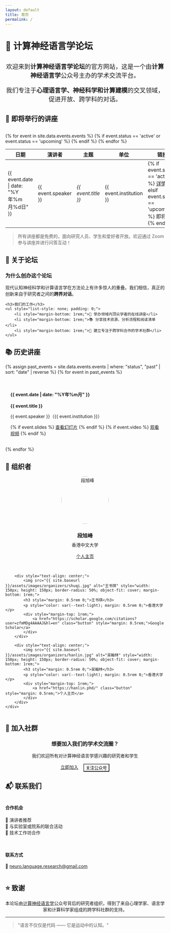 ```yaml
---
layout: default
title: 首页
permalink: /
---
```


# 🧠 计算神经语言学论坛

<div style="text-align: center; margin: 2rem 0;">
    <p style="font-size: 1.2rem; color: var(--text-light);">
        欢迎来到<strong>计算神经语言学论坛</strong>的官方网站，这是一个由<strong>计算神经语言学</strong>公众号主办的学术交流平台。
    </p>
    <p style="font-size: 1.2rem; color: var(--text-light);">
        我们专注于<strong>心理语言学、神经科学和计算建模</strong>的交叉领域，促进开放、跨学科的对话。
    </p>
</div>

## 🎤 即将举行的讲座

<div class="card" style="margin-top: 2rem;">
    <table>
        <thead>
            <tr>
                <th>日期</th>
                <th>演讲者</th>
                <th>主题</th>
                <th>单位</th>
                <th>链接</th>
            </tr>
        </thead>
        <tbody>
            {% for event in site.data.events.events %}
                {% if event.status == 'active' or event.status == 'upcoming' %}
                <tr>
                    <td>{{ event.date | date: "%Y年%m月%d日" }}</td>
                    <td>{{ event.speaker }}</td>
                    <td><em>{{ event.title }}</em></td>
                    <td>{{ event.institution }}</td>
                    <td>
                        {% if event.status == 'active' %}
                        <a href="{{ site.baseurl }}/events/{{ event.permalink }}/" class="button">详情</a>
                        {% elsif event.status == 'upcoming' %}
                        <span class="button" style="background-color: var(--text-light); cursor: not-allowed;">即将发布</span>
                        {% endif %}
                    </td>
                </tr>
                {% endif %}
            {% endfor %}
        </tbody>
    </table>
</div>

> 所有讲座都是免费的，面向研究人员、学生和爱好者开放。欢迎通过 Zoom 参与讲座并进行问答互动！

## 🧭 关于论坛

<div class="card">
    <h3>为什么创办这个论坛</h3>
    <p>现代认知神经科学和计算语言学在方法论上有许多惊人的重叠。我们相信，真正的创新来自于研究者之间的<strong>跨界对话</strong>。</p>

    <h3>我们的工作</h3>
    <ul style="list-style: none; padding: 0;">
        <li style="margin-bottom: 1rem;">🎯 举办领域内顶尖学者的在线讲座</li>
        <li style="margin-bottom: 1rem;">📚 分享技术资源、分析流程和阅读清单</li>
        <li style="margin-bottom: 1rem;">🤝 建立专注于跨学科合作的学术社群</li>
    </ul>
</div>

## 📚 历史讲座

<div class="card">
    <div style="display: grid; grid-template-columns: repeat(auto-fit, minmax(300px, 1fr)); gap: 1rem;">
        {% assign past_events = site.data.events.events | where: "status", "past" | sort: "date" | reverse %}
        {% for event in past_events %}
        <div style="background: var(--background-light); padding: 1rem; border-radius: var(--border-radius);">
            <h4>{{ event.date | date: "%Y年%m月" }}</h4>
            <p><strong>{{ event.title }}</strong></p>
            <p>{{ event.speaker }}（{{ event.institution }}）</p>
            {% if event.slides %}
            <a href="{{ event.slides }}" class="button">查看幻灯片</a>
            {% endif %}
            {% if event.video %}
            <a href="{{ event.video }}" class="button">观看视频</a>
            {% endif %}
        </div>
        {% endfor %}
    </div>
</div>

## 👥 组织者

<div class="card">
    <div style="display: grid; grid-template-columns: repeat(auto-fit, minmax(300px, 1fr)); gap: 2rem;">
        <div style="text-align: center;">
            <img src="{{ site.baseurl }}/assets/images/organizers/xufeng.jpg" alt="段旭峰" style="width: 150px; height: 150px; border-radius: 50%; object-fit: cover; margin-bottom: 1rem;">
            <h3 style="margin: 0.5rem 0;">段旭峰</h3>
            <p style="color: var(--text-light); margin: 0.5rem 0;">香港中文大学</p>
            <div style="margin-top: 1rem;">
                <a href="https://xufengduan.github.io/" class="button" style="margin: 0.5rem;">个人主页</a>
            </div>
        </div>
        
        <div style="text-align: center;">
            <img src="{{ site.baseurl }}/assets/images/organizers/shuqi.jpg" alt="王书琪" style="width: 150px; height: 150px; border-radius: 50%; object-fit: cover; margin-bottom: 1rem;">
            <h3 style="margin: 0.5rem 0;">王书琪</h3>
            <p style="color: var(--text-light); margin: 0.5rem 0;">香港大学</p>
            <div style="margin-top: 1rem;">
                <a href="https://scholar.google.com/citations?user=zfmMDg4AAAAJ&hl=en" class="button" style="margin: 0.5rem;">Google Scholar</a>
            </div>
        </div>
        
        <div style="text-align: center;">
            <img src="{{ site.baseurl }}/assets/images/organizers/hanlin.jpg" alt="吴翰林" style="width: 150px; height: 150px; border-radius: 50%; object-fit: cover; margin-bottom: 1rem;">
            <h3 style="margin: 0.5rem 0;">吴翰林</h3>
            <p style="color: var(--text-light); margin: 0.5rem 0;">香港大学</p>
            <div style="margin-top: 1rem;">
                <a href="https://hanlin.phd/" class="button" style="margin: 0.5rem;">个人主页</a>
            </div>
        </div>
    </div>
</div>

## 👥 加入社群

<div class="card" style="text-align: center;">
    <h3>想要加入我们的学术交流圈？</h3>
    <p style="margin: 1rem 0;">我们欢迎所有对计算神经语言学感兴趣的研究者和学生</p>
    <div style="display: flex; gap: 1rem; justify-content: center; margin-top: 1rem;">
        <a href="{{ site.baseurl }}/community/" class="button">立即加入</a>
        <button onclick="showQRCode()" class="button" style="background-color: var(--accent-color);">关注公众号</button>
    </div>
</div>

<!-- 二维码模态框 -->
<div id="qrcodeModal" style="display: none; position: fixed; top: 0; left: 0; width: 100%; height: 100%; background-color: rgba(0,0,0,0.5); z-index: 1000;">
    <div style="position: relative; background-color: white; margin: 15% auto; padding: 20px; width: 300px; border-radius: 5px; text-align: center;">
        <span onclick="hideQRCode()" style="position: absolute; right: 10px; top: 5px; cursor: pointer; font-size: 20px;">&times;</span>
        <h3 style="margin-bottom: 20px;">扫码关注公众号</h3>
        <img src="{{ site.baseurl }}/assets/images/qrcode.jpg" alt="公众号二维码" style="width: 200px; height: 200px;">
    </div>
</div>

<script>
function showQRCode() {
    document.getElementById('qrcodeModal').style.display = 'block';
}

function hideQRCode() {
    document.getElementById('qrcodeModal').style.display = 'none';
}

// 点击模态框外部关闭
window.onclick = function(event) {
    var modal = document.getElementById('qrcodeModal');
    if (event.target == modal) {
        modal.style.display = 'none';
    }
}
</script>

## 📬 联系我们

<div class="card">
    <div style="display: grid; grid-template-columns: repeat(auto-fit, minmax(250px, 1fr)); gap: 1rem;">
        <div>
            <h4>合作机会</h4>
            <ul style="list-style: none; padding: 0;">
                <li>📢 演讲者推荐</li>
                <li>🤝 与实验室或院系的联合活动</li>
                <li>🔧 技术工作坊合作</li>
            </ul>
        </div>
        <div>
            <h4>联系方式</h4>
            <p>📧 <a href="mailto:neuro.language.research@gmail.com">neuro.language.research@gmail.com</a></p>
        </div>
    </div>
</div>

## ⭐️ 致谢

<div class="card" style="text-align: center;">
    <p>本论坛由<a href="https://mp.weixin.qq.com/">计算神经语言学</a>公众号背后的研究者组织，得到了来自心理学家、语言学家和计算科学家组成的跨学科社群的支持。</p>
</div>

---

> "语言不仅仅是代码 —— 它是运动中的认知。"